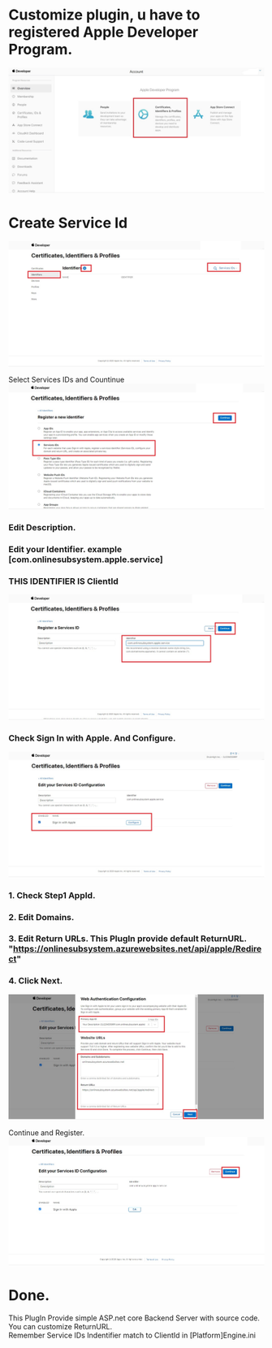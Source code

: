 # Customize plugin, u have to registered Apple Developer Program.

 ![ScreenShot](img/Step1.jpg)

# Create Service Id
 ![ScreenShot](img/Step8.jpg)

 Select Services IDs and Countinue
 ![ScreenShot](img/Step9.jpg)

 ### Edit Description.
 ### Edit your Identifier. example [com.onlinesubsystem.apple.service]
 ### THIS IDENTIFIER IS ClientId
 ![ScreenShot](img/Step10.jpg)

 ### Check Sign In with Apple. And Configure.
 ![ScreenShot](img/Step11.jpg)


 ### 1. Check Step1 AppId.
 ### 2. Edit Domains.
 ### 3. Edit Return URLs. This PlugIn provide default ReturnURL. "https://onlinesubsystem.azurewebsites.net/api/apple/Redirect"
 ### 4. Click Next.
 ![ScreenShot](img/Step12.jpg)


 Continue and Register.
 ![ScreenShot](img/Step13.jpg)



# Done. 
  This PlugIn Provide simple ASP.net core Backend Server with source code. You can customize ReturnURL.<br />
  Remember Service IDs Indentifier match to ClientId in [Platform]Engine.ini
